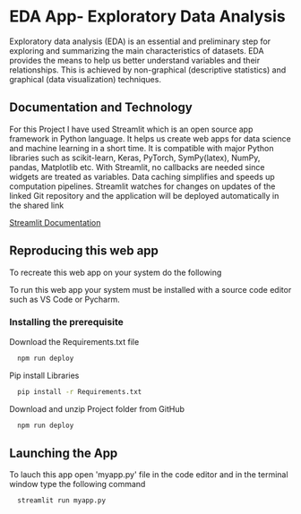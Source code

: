 
# EDA App- Exploratory Data Analysis

Exploratory data analysis (EDA) is an essential and preliminary step for exploring and summarizing the main characteristics of datasets. EDA provides the means to help us better understand variables and their relationships. This is achieved by non-graphical (descriptive statistics) and graphical (data visualization) techniques.

## Documentation and Technology
For this Project I have used Streamlit which is an open source app framework in Python language. It helps us create web apps for data science and machine learning in a short time. It is compatible with major Python libraries such as scikit-learn, Keras, PyTorch, SymPy(latex), NumPy, pandas, Matplotlib etc. With Streamlit, no callbacks are needed since widgets are treated as variables. Data caching simplifies and speeds up computation pipelines. Streamlit watches for changes on updates of the linked Git repository and the application will be deployed automatically in the shared link

[Streamlit Documentation](https://docs.streamlit.io/)


## Reproducing this web app
To recreate this web app on your system do the following

To run this web app your system must be installed with a source code editor such as VS Code or Pycharm.
### Installing the prerequisite

Download the Requirements.txt file

```bash
  npm run deploy
```
Pip install Libraries

```bash
  pip install -r Requirements.txt
```
Download and unzip Project folder from GitHub 
```bash
  npm run deploy
```
## Launching the App

To lauch this app open 'myapp.py' file in the code editor and in the terminal window type the following command 
```bash
  streamlit run myapp.py
```
